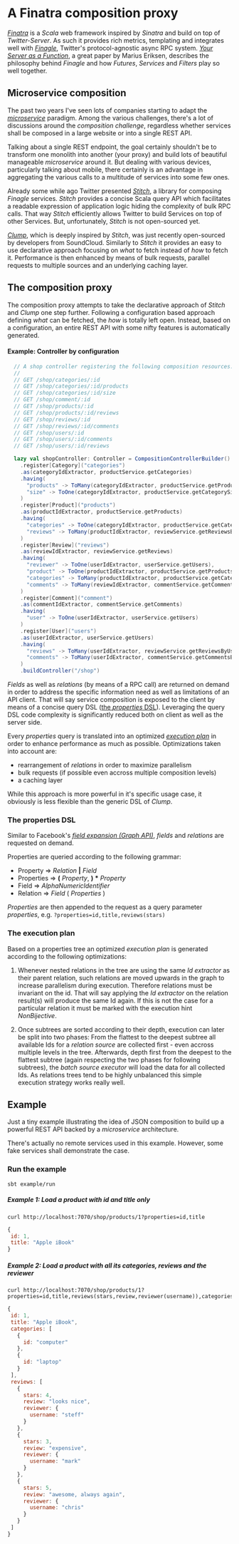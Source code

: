 # A Finatra composition proxy

[*Finatra*](http://finatra.info/) is a *Scala* web framework inspired by *Sinatra* and build on top of *Twitter-Server*.
As such it provides rich metrics, templating and integrates well with [*Finagle*](https://twitter.github.io/finagle/), Twitter's protocol-agnostic async RPC system.
[*Your Server as a Function*](http://monkey.org/~marius/funsrv.pdf), a great paper by Marius Eriksen, describes the philosophy behind *Finagle* and how *Futures*, *Services* and *Filters* play so well together.

## Microservice composition

The past two years I've seen lots of companies starting to adapt the [*microservice*](http://martinfowler.com/articles/microservices.html) paradigm.
Among the various challenges, there's a lot of discussions around the *composition challenge*, regardless whether services shall be composed in a large website or into a single REST API.

Talking about a single REST endpoint, the goal certainly shouldn't be to transform one monolith into another (your proxy) and build lots of beautiful manageable *microservice* around it.
But dealing with various devices, particularly talking about mobile, there certainly is an advantage in aggregating the various calls to a multitude of services into some few ones.

Already some while ago Twitter presented [*Stitch*](https://www.youtube.com/watch?v=VVpmMfT8aYw), a library for composing *Finagle* services.
*Stitch* provides a concise Scala query API which facilitates a readable expression of application logic hiding the complexity of bulk RPC calls.
That way *Stitch* efficiently allows Twitter to build Services on top of other Services. But, unfortunately, *Stitch* is not open-sourced yet.

[*Clump*](http://getclump.io/), which is deeply inspired by *Stitch*, was just recently open-sourced by developers from SoundCloud.
Similarly to *Stitch* it provides an easy to use declarative approach focusing on *what* to fetch instead of *how* to fetch it.
Performance is then enhanced by means of bulk requests, parallel requests to multiple sources and an underlying caching layer.


## The composition proxy

The composition proxy attempts to take the declarative approach of *Stitch* and *Clump* one step further.
Following a configuration based approach defining *what* can be fetched, the *how* is totally left open.
Instead, based on a configuration, an entire REST API with some nifty features is automatically generated.

#### Example: Controller by configuration

```scala
  // A shop controller registering the following composition resources:
  //
  // GET /shop/categories/:id
  // GET /shop/categories/:id/products
  // GET /shop/categories/:id/size
  // GET /shop/comment/:id
  // GET /shop/products/:id
  // GET /shop/products/:id/reviews
  // GET /shop/reviews/:id
  // GET /shop/reviews/:id/comments
  // GET /shop/users/:id
  // GET /shop/users/:id/comments
  // GET /shop/users/:id/reviews

  lazy val shopController: Controller = CompositionControllerBuilder()
    .register[Category]("categories")
    .as(categoryIdExtractor, productService.getCategories)
    .having(
      "products" -> ToMany(categoryIdExtractor, productService.getProductsByCategories, NonBijective),
      "size" -> ToOne(categoryIdExtractor, productService.getCategorySize)
    )
    .register[Product]("products")
    .as(productIdExtractor, productService.getProducts)
    .having(
      "categories" -> ToOne(categoryIdExtractor, productService.getCategories, Array),
      "reviews" -> ToMany(productIdExtractor, reviewService.getReviewsByProduct)
    )
    .register[Review]("reviews")
    .as(reviewIdExtractor, reviewService.getReviews)
    .having(
      "reviewer" -> ToOne(userIdExtractor, userService.getUsers),
      "product" -> ToOne(productIdExtractor, productService.getProducts),
      "categories" -> ToMany(productIdExtractor, productService.getCategoriesByProduct),
      "comments" -> ToMany(reviewIdExtractor, commentService.getCommentsByReview)
    )
    .register[Comment]("comment")
    .as(commentIdExtractor, commentService.getComments)
    .having(
      "user" -> ToOne(userIdExtractor, userService.getUsers)
    )
    .register[User]("users")
    .as(userIdExtractor, userService.getUsers)
    .having(
      "reviews" -> ToMany(userIdExtractor, reviewService.getReviewsByUser),
      "comments" -> ToMany(userIdExtractor, commentService.getCommentsByUser)
    )
    .buildController("/shop")
```

*Fields* as well as *relations* (by means of a RPC call) are returned on demand in order to address the specific information need as well as limitations of an API client.
That will say service composition is exposed to the client by means of a concise query DSL ([the *properties* DSL](#the-properties-dsl)). Leveraging the query DSL code complexity is significantly reduced both on client as well as the server side.

Every *properties* query is translated into an optimized [*execution plan*](#the-execution-plan) in order to enhance performance as much as possible.
Optimizations taken into account are:

- rearrangement of *relations* in order to maximize parallelism
- bulk requests (if possible even accross multiple composition levels)
- a caching layer

While this approach is more powerful in it's specific usage case, it obviously is less flexible than the generic DSL of *Clump*.

### The properties DSL

Similar to Facebook's [*field expansion (Graph API)*](https://developers.facebook.com/docs/graph-api/using-graph-api/#fieldexpansion), *fields* and *relations* are requested on demand.

Properties are queried according to the following grammar:

- Property => *Relation* **|** *Field*
- Properties => **(** *Property*, **)** __*__ *Property*
- Field => *AlphaNumericIdentifier*
- Relation => *Field* ( *Properties* )

*Properties* are then appended to the request as a query parameter *properties*, e.g. `?properties=id,title,reviews(stars)`

### The execution plan

Based on a properties tree an optimized *execution plan* is generated according to the following optimizations:

1. Whenever nested relations in the tree are using the same *Id extractor* as their parent relation,
   such relations are moved upwards in the graph to increase parallelism during execution.
   Therefore relations must be invariant on the id. That will say applying the *Id extractor* on the relation result(s) will produce the same Id again.
   If this is not the case for a particular relation it must be marked with the execution hint *NonBijective*.

2. Once subtrees are sorted according to their depth, execution can later be split into two phases:
   From the flattest to the deepest subtree all available Ids for a *relation source* are collected first - even accross multiple levels in the tree.
   Afterwards, depth first from the deepest to the flattest subtree (again respecting the two phases for following subtrees),
   the *batch source executor* will load the data for all collected Ids.
   As relations trees tend to be highly unbalanced this simple execution strategy works really well.


## Example

Just a tiny example illustrating the idea of JSON composition to build up a powerful REST API backed by a *microservice* architecture.

There's actually no remote services used in this example. However, some fake services shall demonstrate the case.

### Run the example

```sbt example/run```

##### Example 1: Load a product with id and title only<br>

```
curl http://localhost:7070/shop/products/1?properties=id,title
```

```javascript
{
 id: 1,
 title: "Apple iBook"
}
```

##### Example 2: Load a product with all its categories, reviews and the reviewer<br>
 
```
curl http://localhost:7070/shop/products/1?properties=id,title,reviews(stars,review,reviewer(username)),categories(id)
```

```javascript
{
 id: 1,
 title: "Apple iBook",
 categories: [
   {
     id: "computer"
   },
   {
     id: "laptop"
   }
 ],
 reviews: [
   {
     stars: 4,
     review: "looks nice",
     reviewer: {
       username: "steff"
     }
   },
   {
     stars: 3,
     review: "expensive",
     reviewer: {
       username: "mark"
     }
   },
   {
     stars: 5,
     review: "awesome, always again",
     reviewer: {
       username: "chris"
     }
   }
 ]
}
```
